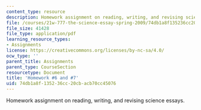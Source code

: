 ```yaml
---
content_type: resource
description: Homework assignment on reading, writing, and revising science essays.
file: /courses/21w-777-the-science-essay-spring-2009/74db1a8f135236cc20cbacb70cc45076_MIT21W_777s09_assn05_hw6and7.pdf
file_size: 41428
file_type: application/pdf
learning_resource_types:
- Assignments
license: https://creativecommons.org/licenses/by-nc-sa/4.0/
ocw_type: ''
parent_title: Assignments
parent_type: CourseSection
resourcetype: Document
title: 'Homework #6 and #7'
uid: 74db1a8f-1352-36cc-20cb-acb70cc45076
---
```

Homework assignment on reading, writing, and revising science essays.